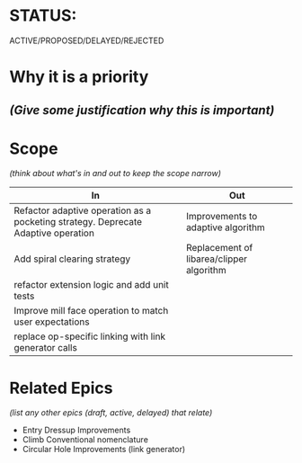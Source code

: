 # STATUS:
ACTIVE/PROPOSED/DELAYED/REJECTED

# Why it is a priority

*(Give some justification why this is important)*
-
# Scope

*(think about what's in and out to keep the scope narrow)*

| In                                                                                | Out                                      |
| --------------------------------------------------------------------------------- | ---------------------------------------- |
| Refactor adaptive operation as a pocketing strategy. Deprecate Adaptive operation | Improvements to adaptive algorithm       |
| Add spiral clearing strategy                                                      | Replacement of libarea/clipper algorithm |
| refactor extension logic and add unit tests                                       |                                          |
| Improve mill face operation to match user expectations                            |                                          |
| replace op-specific linking with link generator calls                             |                                          |

# Related Epics
*(list any other epics (draft, active, delayed) that relate)*
- Entry Dressup Improvements
- Climb Conventional nomenclature
- Circular Hole Improvements (link generator)
